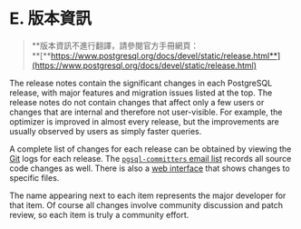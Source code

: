 # E. 版本資訊

> **版本資訊不進行翻譯，請參閱官方手冊網頁：  
> **[**https://www.postgresql.org/docs/devel/static/release.html**](https://www.postgresql.org/docs/devel/static/release.html)

The release notes contain the significant changes in each PostgreSQL release, with major features and migration issues listed at the top. The release notes do not contain changes that affect only a few users or changes that are internal and therefore not user-visible. For example, the optimizer is improved in almost every release, but the improvements are usually observed by users as simply faster queries.

A complete list of changes for each release can be obtained by viewing the [Git](https://www.postgresql.org/docs/10/static/git.html) logs for each release. The [`pgsql-committers` email list](https://archives.postgresql.org/pgsql-committers/) records all source code changes as well. There is also a [web interface](https://git.postgresql.org/gitweb?p=postgresql.git;a=summary) that shows changes to specific files.

The name appearing next to each item represents the major developer for that item. Of course all changes involve community discussion and patch review, so each item is truly a community effort.



